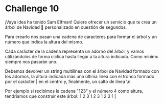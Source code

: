 # Challenge 10

¡Vaya idea ha tenido Sam Elfman! Quiere ofrecer un servicio que te crea un árbol de Navidad 🎄 
personalizado en cuestión de segundos.

Para crearlo nos pasan una cadena de caracteres para formar el árbol 
y un número que indica la altura del mismo.

Cada carácter de la cadena representa un adorno del árbol, y vamos utilizándolos de forma cíclica 
hasta llegar a la altura indicada. Como mínimo siempre nos pasarán uno.

Debemos devolver un string multilínea con el árbol de Navidad formado con los adornos, 
la altura indicada más una última línea con el tronco formado por el carácter | en el centro y, finalmente, un salto de línea \n.

Por ejemplo si recibimos la cadena "123" y el número 4 como altura, tendríamos que construir este árbol:
   1
  2 3
 1 2 3
1 2 3 1
   |

